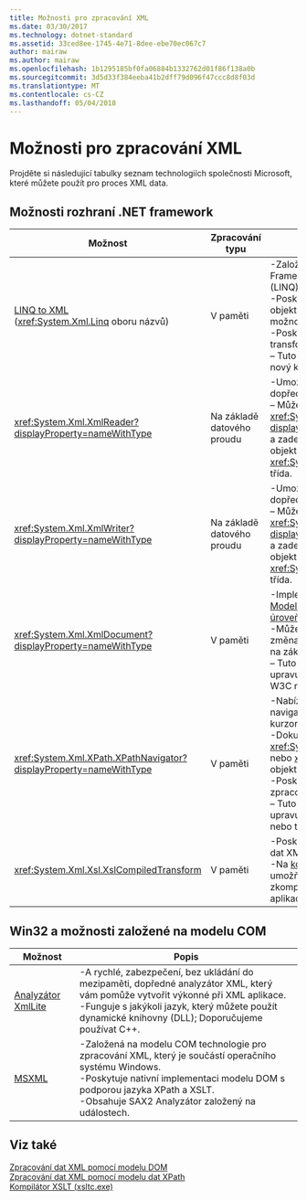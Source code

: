```yaml
---
title: Možnosti pro zpracování XML
ms.date: 03/30/2017
ms.technology: dotnet-standard
ms.assetid: 33ced8ee-1745-4e71-8dee-ebe70ec067c7
author: mairaw
ms.author: mairaw
ms.openlocfilehash: 1b1295185bf0fa06884b1332762d01f86f138a0b
ms.sourcegitcommit: 3d5d33f384eeba41b2dff79d096f47ccc8d8f03d
ms.translationtype: MT
ms.contentlocale: cs-CZ
ms.lasthandoff: 05/04/2018
---
```

# <a name="xml-processing-options"></a>Možnosti pro zpracování XML
Projděte si následující tabulky seznam technologiích společnosti Microsoft, které můžete použít pro proces XML data.  
  
## <a name="net-framework-options"></a>Možnosti rozhraní .NET framework  
  
|**Možnost**|**Zpracování typu**|**Popis**|  
|----------------|-------------------------|---------------------|  
|[LINQ to XML](https://msdn.microsoft.com/library/f0fe21e9-ee43-4a55-b91a-0800e5782c13) <br />(<xref:System.Xml.Linq> oboru názvů)|V paměti|-Založené na technologii .NET Framework Language-Integrated dotazu (LINQ).<br />-Poskytuje podobné jazyka SQL pro objekty, relační data a XML data možnosti dotazu.<br />-Poskytuje inituive možnosti vytváření a transformace dokumentů.<br />– Tuto možnost použijte, pokud píšete nový kód.|  
|<xref:System.Xml.XmlReader?displayProperty=nameWithType>|Na základě datového proudu|-Umožňuje rychlé, bez mezipaměti, dopředné pro přístup k datům XML.<br />– Můžete vytvořit objekty pomocí <xref:System.Xml.XmlReader.Create%2A?displayProperty=nameWithType> metoda a zadejte sadu funkcí pro povolení objektu pomocí <xref:System.Xml.XmlReaderSettings> – třída.|  
|<xref:System.Xml.XmlWriter?displayProperty=nameWithType>|Na základě datového proudu|-Umožňuje rychlé, bez mezipaměti, dopředné pro generování dat XML.<br />– Můžete vytvořit objekty pomocí <xref:System.Xml.XmlWriter.Create%2A?displayProperty=nameWithType> metoda a zadejte sadu funkcí pro povolení objektu pomocí <xref:System.Xml.XmlWriterSettings> – třída.|  
|<xref:System.Xml.XmlDocument?displayProperty=nameWithType>|V paměti|-Implementuje [základní úroveň 1 W3C Model Document Object (DOM)](https://www.w3.org/TR/REC-DOM-Level-1/level-one-core.html) a [DOM úroveň 2 jádra](https://www.w3.org/TR/DOM-Level-2-Core/) doporučení.<br />-Můžete vytvořit, vložení, odebrání a změna uzly pomocí metody a vlastnosti, na základě známých modelu DOM.<br />– Tuto možnost použijte, pokud upravujete stávající kód, který využívá W3C modelu DOM.|  
|<xref:System.Xml.XPath.XPathNavigator?displayProperty=nameWithType>|V paměti|-Nabízí několik možností úprav a navigační možnosti použití modelu kurzoru.<br />-Dokumenty XML může obsahovat <xref:System.Xml.XPath.XPathDocument> nebo <xref:System.Xml.XmlDocument> objektu.<br />-Poskytuje vynikající výkon pro zpracování XML jen pro čtení.<br />– Tuto možnost použijte, pokud upravujete stávající kód dotazů XPath nebo transformací XSLT.|  
|<xref:System.Xml.Xsl.XslCompiledTransform>|V paměti|-Poskytuje možnosti pro transformaci dat XML pomocí XSL transformace.<br />-Na [kompilátoru XSLT (xsltc.exe)](../../../../docs/standard/data/xml/xslt-compiler-xsltc-exe.md) umožňuje odkazujete předem zkompilovat transformace ve vaší aplikaci.|  
  
## <a name="win32-and-com-based-options"></a>Win32 a možnosti založené na modelu COM  
  
|**Možnost**|**Popis**|  
|----------------|---------------------|  
|[Analyzátor XmlLite](https://msdn.microsoft.com/library/ms752872.aspx)|-A rychlé, zabezpečení, bez ukládání do mezipaměti, dopředné analyzátor XML, který vám pomůže vytvořit výkonné při XML aplikace.<br />-Funguje s jakýkoli jazyk, který můžete použít dynamické knihovny (DLL); Doporučujeme používat C++.|  
|[MSXML](https://msdn.microsoft.com/library/ms763742.aspx)|-Založená na modelu COM technologie pro zpracování XML, který je součástí operačního systému Windows.<br />-Poskytuje nativní implementaci modelu DOM s podporou jazyka XPath a XSLT.<br />-Obsahuje SAX2 Analyzátor založený na událostech.|  
  
## <a name="see-also"></a>Viz také  
 [Zpracování dat XML pomocí modelu DOM](../../../../docs/standard/data/xml/process-xml-data-using-the-dom-model.md)  
 [Zpracování dat XML pomocí modelu dat XPath](../../../../docs/standard/data/xml/process-xml-data-using-the-xpath-data-model.md)  
 [Kompilátor XSLT (xsltc.exe)](../../../../docs/standard/data/xml/xslt-compiler-xsltc-exe.md)

